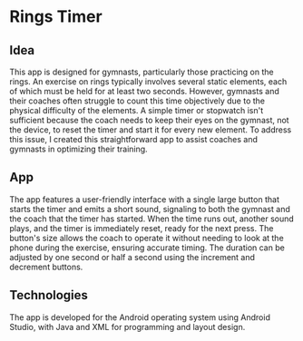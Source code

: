 # Rings Timer

## Idea

This app is designed for gymnasts, particularly those practicing on the rings. An exercise on rings typically involves several static elements, each of which must be held for at least two seconds. However, gymnasts and their coaches often struggle to count this time objectively due to the physical difficulty of the elements. A simple timer or stopwatch isn't sufficient because the coach needs to keep their eyes on the gymnast, not the device, to reset the timer and start it for every new element. To address this issue, I created this straightforward app to assist coaches and gymnasts in optimizing their training.

## App

The app features a user-friendly interface with a single large button that starts the timer and emits a short sound, signaling to both the gymnast and the coach that the timer has started. When the time runs out, another sound plays, and the timer is immediately reset, ready for the next press. The button's size allows the coach to operate it without needing to look at the phone during the exercise, ensuring accurate timing. The duration can be adjusted by one second or half a second using the increment and decrement buttons.

## Technologies

The app is developed for the Android operating system using Android Studio, with Java and XML for programming and layout design.
